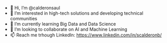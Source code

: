- 👋 Hi, I’m @calderonsaul
- 👀 I’m interested in high-tech solutions and developing technical communities
- 🌱 I’m currently learning Big Data and Data Science
- 💞️ I’m looking to collaborate on AI and Machine Learning
- 📫 Reach me trhough LinkedIn: https://www.linkedin.com/in/scalderonb/

<!---
calderonsaul/calderonsaul is a ✨ special ✨ repository because its `README.md` (this file) appears on your GitHub profile.
You can click the Preview link to take a look at your changes.
--->
